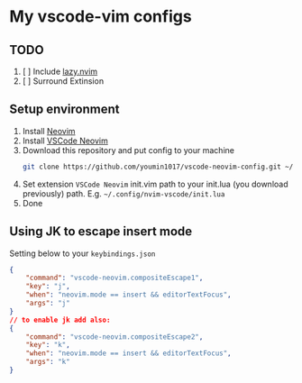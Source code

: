 # My vscode-vim configs

## TODO
1. [ ] Include [lazy.nvim](https://github.com/folke/lazy.nvim)
2. [ ] Surround Extinsion

## Setup environment

1. Install [Neovim](https://neovim.io/)
2. Install [VSCode Neovim](https://marketplace.visualstudio.com/items?itemName=asvetliakov.vscode-neovim)
3. Download this repository and put config to your machine
    ```bash
    git clone https://github.com/youmin1017/vscode-neovim-config.git ~/.config/nvim-vscode
    ```
4. Set extension `VSCode Neovim` init.vim path to your init.lua (you download previously) path. E.g. `~/.config/nvim-vscode/init.lua`
5. Done

## Using JK to escape insert mode

Setting below to your `keybindings.json`

```json
{
    "command": "vscode-neovim.compositeEscape1",
    "key": "j",
    "when": "neovim.mode == insert && editorTextFocus",
    "args": "j"
}
// to enable jk add also:
{
    "command": "vscode-neovim.compositeEscape2",
    "key": "k",
    "when": "neovim.mode == insert && editorTextFocus",
    "args": "k"
}
```